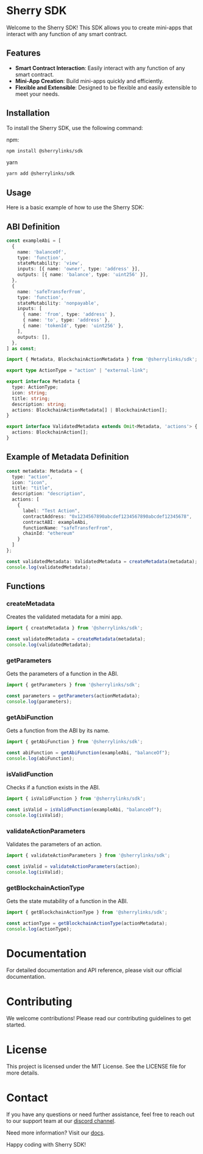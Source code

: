 # Sherry SDK

Welcome to the Sherry SDK! This SDK allows you to create mini-apps that interact with any function of any smart contract.

## Features

- **Smart Contract Interaction**: Easily interact with any function of any smart contract.
- **Mini-App Creation**: Build mini-apps quickly and efficiently.
- **Flexible and Extensible**: Designed to be flexible and easily extensible to meet your needs.

## Installation

To install the Sherry SDK, use the following command:

npm:

```bash
npm install @sherrylinks/sdk
```

yarn

```bash
yarn add @sherrylinks/sdk
```

## Usage
Here is a basic example of how to use the Sherry SDK:

## ABI Definition

```typescript
const exampleAbi = [
  {
    name: 'balanceOf',
    type: 'function',
    stateMutability: 'view',
    inputs: [{ name: 'owner', type: 'address' }],
    outputs: [{ name: 'balance', type: 'uint256' }],
  },
  {
    name: 'safeTransferFrom',
    type: 'function',
    stateMutability: 'nonpayable',
    inputs: [
      { name: 'from', type: 'address' },
      { name: 'to', type: 'address' },
      { name: 'tokenId', type: 'uint256' },
    ],
    outputs: [],
  },
] as const;
```

```typescript
import { Metadata, BlockchainActionMetadata } from '@sherrylinks/sdk';
```

```typescript
export type ActionType = "action" | "external-link";

export interface Metadata {
  type: ActionType;
  icon: string;
  title: string;
  description: string;
  actions: BlockchainActionMetadata[] | BlockchainAction[];
}

export interface ValidatedMetadata extends Omit<Metadata, 'actions'> {
  actions: BlockchainAction[];
}
```

## Example of Metadata Definition

```typescript
const metadata: Metadata = {
  type: "action",
  icon: "icon",
  title: "title",
  description: "description",
  actions: [
    {
      label: "Test Action",
      contractAddress: "0x1234567890abcdef1234567890abcdef12345678",
      contractABI: exampleAbi,
      functionName: "safeTransferFrom",
      chainId: "ethereum"
    }
  ]
};

const validatedMetadata: ValidatedMetadata = createMetadata(metadata);
console.log(validatedMetadata);
```

## Functions

### createMetadata

Creates the validated metadata for a mini app.

```typescript
import { createMetadata } from '@sherrylinks/sdk';

const validatedMetadata = createMetadata(metadata);
console.log(validatedMetadata);
```

### getParameters

Gets the parameters of a function in the ABI.

```typescript
import { getParameters } from '@sherrylinks/sdk';

const parameters = getParameters(actionMetadata);
console.log(parameters);
```

### getAbiFunction

Gets a function from the ABI by its name.

```typescript
import { getAbiFunction } from '@sherrylinks/sdk';

const abiFunction = getAbiFunction(exampleAbi, "balanceOf");
console.log(abiFunction);
```

### isValidFunction

Checks if a function exists in the ABI.

```typescript
import { isValidFunction } from '@sherrylinks/sdk';

const isValid = isValidFunction(exampleAbi, "balanceOf");
console.log(isValid);

```

### validateActionParameters

Validates the parameters of an action.

```typescript
import { validateActionParameters } from '@sherrylinks/sdk';

const isValid = validateActionParameters(action);
console.log(isValid);
```

### getBlockchainActionType

Gets the state mutability of a function in the ABI.


```typescript
import { getBlockchainActionType } from '@sherrylinks/sdk';

const actionType = getBlockchainActionType(actionMetadata);
console.log(actionType);
```

# Documentation

For detailed documentation and API reference, please visit our official documentation.

# Contributing

We welcome contributions! Please read our contributing guidelines to get started.

# License

This project is licensed under the MIT License. See the LICENSE file for more details.

# Contact

If you have any questions or need further assistance, feel free to reach out to our support team at our [discord channel](https://discord.gg/sherry).

Need more information? Visit our [docs](https://docs.sherry.social).

Happy coding with Sherry SDK!




